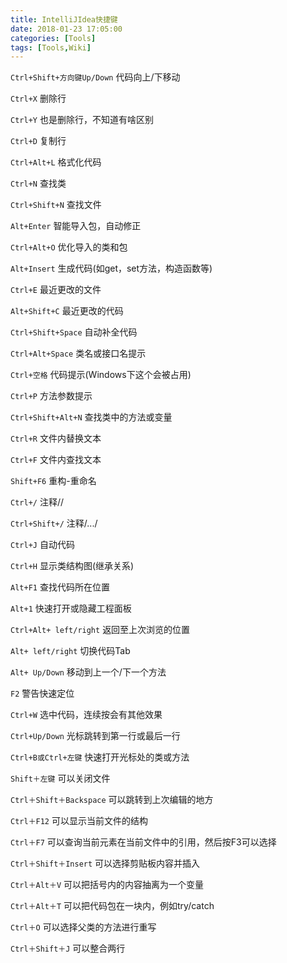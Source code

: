```yaml
---
title: IntelliJIdea快捷键
date: 2018-01-23 17:05:00
categories: [Tools]
tags: [Tools,Wiki]
---
```


`Ctrl+Shift+方向键Up/Down` 代码向上/下移动

`Ctrl+X` 删除行

`Ctrl+Y` 也是删除行，不知道有啥区别

`Ctrl+D` 复制行

`Ctrl+Alt+L` 格式化代码

`Ctrl+N` 查找类

`Ctrl+Shift+N` 查找文件

`Alt+Enter` 智能导入包，自动修正

`Ctrl+Alt+O` 优化导入的类和包

`Alt+Insert` 生成代码(如get，set方法，构造函数等)

`Ctrl+E` 最近更改的文件

`Alt+Shift+C` 最近更改的代码

`Ctrl+Shift+Space` 自动补全代码

`Ctrl+Alt+Space` 类名或接口名提示

`Ctrl+空格` 代码提示(Windows下这个会被占用)

`Ctrl+P` 方法参数提示

`Ctrl+Shift+Alt+N` 查找类中的方法或变量

`Ctrl+R` 文件内替换文本

`Ctrl+F` 文件内查找文本

`Shift+F6` 重构-重命名

`Ctrl+/` 注释//

`Ctrl+Shift+/` 注释/.../

`Ctrl+J` 自动代码

`Ctrl+H` 显示类结构图(继承关系)

`Alt+F1` 查找代码所在位置

`Alt+1` 快速打开或隐藏工程面板

`Ctrl+Alt+ left/right` 返回至上次浏览的位置

`Alt+ left/right` 切换代码Tab

`Alt+ Up/Down` 移动到上一个/下一个方法

`F2` 警告快速定位

`Ctrl+W` 选中代码，连续按会有其他效果

`Ctrl+Up/Down` 光标跳转到第一行或最后一行

`Ctrl+B或Ctrl+左键` 快速打开光标处的类或方法

`Shift＋左键` 可以关闭文件

`Ctrl＋Shift＋Backspace` 可以跳转到上次编辑的地方

`Ctrl＋F12` 可以显示当前文件的结构

`Ctrl＋F7` 可以查询当前元素在当前文件中的引用，然后按F3可以选择

`Ctrl＋Shift＋Insert` 可以选择剪贴板内容并插入

`Ctrl＋Alt＋V` 可以把括号内的内容抽离为一个变量

`Ctrl＋Alt＋T` 可以把代码包在一块内，例如try/catch

`Ctrl＋O` 可以选择父类的方法进行重写

`Ctrl＋Shift＋J` 可以整合两行
